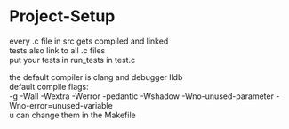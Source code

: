 # Project-Setup
every .c file in src gets compiled and linked  
tests also link to all .c files  
put your tests in run_tests in test.c  

the default compiler is clang and debugger lldb  
default compile flags:  
-g -Wall -Wextra -Werror -pedantic -Wshadow -Wno-unused-parameter -Wno-error=unused-variable  
u can change them in the Makefile

